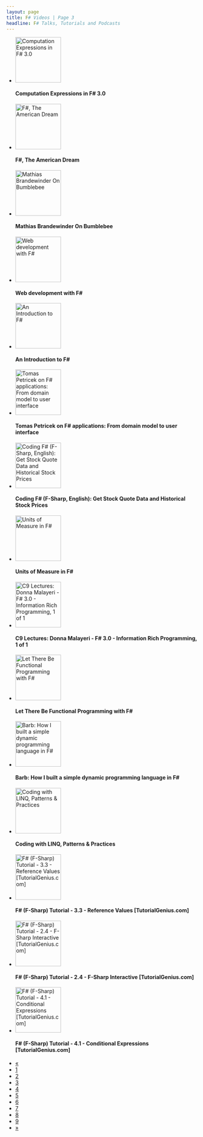 ```yaml
---
layout: page
title: F# Videos | Page 3
headline: F# Talks, Tutorials and Podcasts
---
```


<div class='row-fluid'><ul class='thumbnails'><li class='span4'><div class='thumbnail'; style='border: none;'><a href='http://vimeo.com/47218436'><img src='http://b.vimeocdn.com/ts/328/732/328732848_295.jpg' alt='Computation Expressions in F# 3.0' style='height: 120px;'/></a><h4>Computation Expressions in F# 3.0</h4></div></li><li class='span4'><div class='thumbnail'; style='border: none;'><a href='http://vimeo.com/46308827'><img src='http://b.vimeocdn.com/ts/322/439/322439641_295.jpg' alt='F#, The American Dream' style='height: 120px;'/></a><h4>F#, The American Dream</h4></div></li><li class='span4'><div class='thumbnail'; style='border: none;'><a href='http://vimeo.com/46308390'><img src='http://b.vimeocdn.com/ts/322/433/322433506_295.jpg' alt='Mathias Brandewinder On Bumblebee' style='height: 120px;'/></a><h4>Mathias Brandewinder On Bumblebee</h4></div></li></ul></div>
<div class='row-fluid'><ul class='thumbnails'><li class='span4'><div class='thumbnail'; style='border: none;'><a href='http://vimeo.com/43528820'><img src='http://b.vimeocdn.com/ts/302/240/302240928_295.jpg' alt='Web development with F# ' style='height: 120px;'/></a><h4>Web development with F# </h4></div></li><li class='span4'><div class='thumbnail'; style='border: none;'><a href='http://www.youtube.com/watch?v=HQ887aOZITY'><img src='http://i1.ytimg.com/vi/HQ887aOZITY/mqdefault.jpg' alt='An Introduction to F#' style='height: 120px;'/></a><h4>An Introduction to F#</h4></div></li><li class='span4'><div class='thumbnail'; style='border: none;'><a href='http://vimeo.com/41174802'><img src='http://b.vimeocdn.com/ts/285/053/285053113_295.jpg' alt='Tomas Petricek on F# applications: From domain model to user interface' style='height: 120px;'/></a><h4>Tomas Petricek on F# applications: From domain model to user interface</h4></div></li></ul></div>
<div class='row-fluid'><ul class='thumbnails'><li class='span4'><div class='thumbnail'; style='border: none;'><a href='http://vimeo.com/37477716'><img src='http://b.vimeocdn.com/ts/257/487/257487624_295.jpg' alt='Coding F# (F-Sharp, English): Get Stock Quote Data and Historical Stock Prices' style='height: 120px;'/></a><h4>Coding F# (F-Sharp, English): Get Stock Quote Data and Historical Stock Prices</h4></div></li><li class='span4'><div class='thumbnail'; style='border: none;'><a href='http://vimeo.com/46296644'><img src='http://b.vimeocdn.com/ts/322/338/322338329_295.jpg' alt='Units of Measure in F#' style='height: 120px;'/></a><h4>Units of Measure in F#</h4></div></li><li class='span4'><div class='thumbnail'; style='border: none;'><a href='http://channel9.msdn.com/Blogs/Charles/C9-Lectures-Donna-Malayeri-F-30-Information-Rich-Programming-1-of-1'><img src='http://ak.channel9.msdn.com/ch9/8cea/cb25a821-adea-4ded-ae32-62bf4a118cea/FSharp3DonnaMalaYeri_220.jpg' alt='C9 Lectures: Donna Malayeri - F# 3.0 - Information Rich Programming, 1 of 1' style='height: 120px;'/></a><h4>C9 Lectures: Donna Malayeri - F# 3.0 - Information Rich Programming, 1 of 1</h4></div></li></ul></div>
<div class='row-fluid'><ul class='thumbnails'><li class='span4'><div class='thumbnail'; style='border: none;'><a href='http://www.youtube.com/watch?v=4WxKFMb5i9Y'><img src='http://i1.ytimg.com/vi/4WxKFMb5i9Y/mqdefault.jpg' alt='Let There Be Functional Programming with F#' style='height: 120px;'/></a><h4>Let There Be Functional Programming with F#</h4></div></li><li class='span4'><div class='thumbnail'; style='border: none;'><a href='http://vimeo.com/39381728'><img src='http://b.vimeocdn.com/ts/271/617/271617627_295.jpg' alt='Barb: How I built a simple dynamic programming language in F#' style='height: 120px;'/></a><h4>Barb: How I built a simple dynamic programming language in F#</h4></div></li><li class='span4'><div class='thumbnail'; style='border: none;'><a href='http://vimeo.com/37477719'><img src='http://b.vimeocdn.com/ts/257/484/257484586_295.jpg' alt='Coding with LINQ, Patterns &amp; Practices' style='height: 120px;'/></a><h4>Coding with LINQ, Patterns &amp; Practices</h4></div></li></ul></div>
<div class='row-fluid'><ul class='thumbnails'><li class='span4'><div class='thumbnail'; style='border: none;'><a href='http://www.youtube.com/watch?v=GAPiihlizWQ'><img src='http://i4.ytimg.com/vi/GAPiihlizWQ/mqdefault.jpg' alt='F# (F-Sharp) Tutorial - 3.3 - Reference Values [TutorialGenius.com]' style='height: 120px;'/></a><h4>F# (F-Sharp) Tutorial - 3.3 - Reference Values [TutorialGenius.com]</h4></div></li><li class='span4'><div class='thumbnail'; style='border: none;'><a href='http://www.youtube.com/watch?v=OENr435_tuo'><img src='http://i4.ytimg.com/vi/OENr435_tuo/mqdefault.jpg' alt='F# (F-Sharp) Tutorial - 2.4 - F-Sharp Interactive [TutorialGenius.com]' style='height: 120px;'/></a><h4>F# (F-Sharp) Tutorial - 2.4 - F-Sharp Interactive [TutorialGenius.com]</h4></div></li><li class='span4'><div class='thumbnail'; style='border: none;'><a href='http://www.youtube.com/watch?v=6GWu09qHlpw'><img src='http://i3.ytimg.com/vi/6GWu09qHlpw/mqdefault.jpg' alt='F# (F-Sharp) Tutorial - 4.1 - Conditional Expressions [TutorialGenius.com]' style='height: 120px;'/></a><h4>F# (F-Sharp) Tutorial - 4.1 - Conditional Expressions [TutorialGenius.com]</h4></div></li></ul></div><div class='pagination pagination-centered'><ul><li><a href='2'>«</a></li><li><a href='1'>1<li><a href='2'>2<li class='active'><a href='3'>3<li><a href='4'>4<li><a href='5'>5<li><a href='6'>6<li><a href='7'>7<li><a href='8'>8<li><a href='9'>9<li><a href='4'>»</a></li></ul></div>

